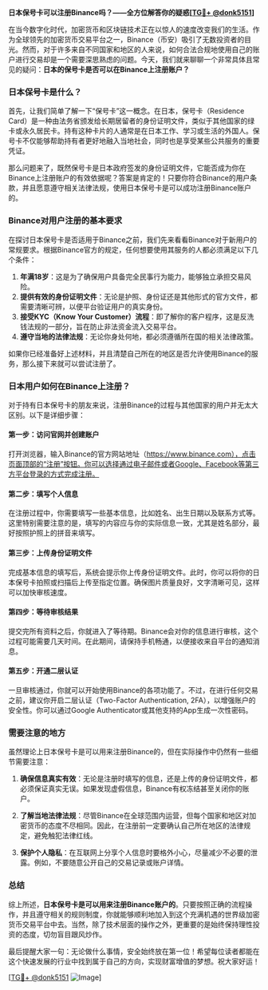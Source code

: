 **日本保号卡可以注册Binance吗？——全方位解答你的疑惑[[TG💪+ @donk5151](https://t.me/s/donk5151)]**

在当今数字化时代，加密货币和区块链技术正在以惊人的速度改变我们的生活。作为全球领先的加密货币交易平台之一，Binance（币安）吸引了无数投资者的目光。然而，对于许多来自不同国家和地区的人来说，如何合法合规地使用自己的账户进行交易却是一个需要深思熟虑的问题。今天，我们就来聊聊一个非常具体且常见的疑问：**日本的保号卡是否可以在Binance上注册账户？**

### 日本保号卡是什么？

首先，让我们简单了解一下“保号卡”这一概念。在日本，保号卡（Residence Card）是一种由法务省颁发给长期居留者的身份证明文件，类似于其他国家的绿卡或永久居民卡。持有这种卡片的人通常是在日本工作、学习或生活的外国人。保号卡不仅能够帮助持有者更好地融入当地社会，同时也是享受某些公共服务的重要凭证。

那么问题来了，既然保号卡是日本政府签发的身份证明文件，它能否成为你在Binance上注册账户的有效依据呢？答案是肯定的！只要你符合Binance的用户条款，并且愿意遵守相关法律法规，使用日本保号卡是可以成功注册Binance账户的。

### Binance对用户注册的基本要求

在探讨日本保号卡是否适用于Binance之前，我们先来看看Binance对于新用户的常规要求。根据Binance官方的规定，任何想要使用其服务的人都必须满足以下几个条件：

1. **年满18岁**：这是为了确保用户具备完全民事行为能力，能够独立承担交易风险。
2. **提供有效的身份证明文件**：无论是护照、身份证还是其他形式的官方文件，都需要清晰可辨，以便平台验证用户的真实身份。
3. **接受KYC（Know Your Customer）流程**：即了解你的客户程序，这是反洗钱法规的一部分，旨在防止非法资金流入交易平台。
4. **遵守当地的法律法规**：无论你身处何地，都必须遵循所在国的相关法律政策。

如果你已经准备好上述材料，并且清楚自己所在的地区是否允许使用Binance的服务，那么接下来就可以尝试注册了。

### 日本用户如何在Binance上注册？

对于持有日本保号卡的朋友来说，注册Binance的过程与其他国家的用户并无太大区别。以下是详细步骤：

#### 第一步：访问官网并创建账户
打开浏览器，输入Binance的官方网站地址（https://www.binance.com），点击页面顶部的“注册”按钮。你可以选择通过电子邮件或者Google、Facebook等第三方平台登录的方式完成注册。

#### 第二步：填写个人信息
在注册过程中，你需要填写一些基本信息，比如姓名、出生日期以及联系方式等。这里特别需要注意的是，填写的内容应与你的实际信息一致，尤其是姓名部分，最好按照护照上的拼音来填写。

#### 第三步：上传身份证明文件
完成基本信息的填写后，系统会提示你上传身份证明文件。此时，你可以将你的日本保号卡拍照或扫描后上传至指定位置。确保图片质量良好，文字清晰可见，这样可以加快审核速度。

#### 第四步：等待审核结果
提交完所有资料之后，你就进入了等待期。Binance会对你的信息进行审核，这个过程可能需要几天时间。在此期间，请保持手机畅通，以便接收来自平台的通知消息。

#### 第五步：开通二层认证
一旦审核通过，你就可以开始使用Binance的各项功能了。不过，在进行任何交易之前，建议你开启二层认证（Two-Factor Authentication, 2FA），以增强账户的安全性。你可以通过Google Authenticator或其他支持的App生成一次性密码。

### 需要注意的地方

虽然理论上日本保号卡是可以用来注册Binance的，但在实际操作中仍然有一些细节需要注意：

1. **确保信息真实有效**：无论是注册时填写的信息，还是上传的身份证明文件，都必须保证真实无误。如果发现虚假信息，Binance有权冻结甚至关闭你的账户。
   
2. **了解当地法律法规**：尽管Binance在全球范围内运营，但每个国家和地区对加密货币的态度不尽相同。因此，在注册前一定要确认自己所在地区的法律规定，避免触犯法律红线。

3. **保护个人隐私**：在互联网上分享个人信息时要格外小心，尽量减少不必要的泄露。例如，不要随意公开自己的交易记录或账户详情。

### 总结

综上所述，**日本保号卡是可以用来注册Binance账户的**。只要按照正确的流程操作，并且遵守相关的规则制度，你就能够顺利地加入到这个充满机遇的世界级加密货币交易平台中去。当然，除了技术层面的操作之外，更重要的是始终保持理性投资的态度，切勿盲目跟风炒作。

最后提醒大家一句：无论做什么事情，安全始终放在第一位！希望每位读者都能在这个快速发展的行业中找到属于自己的方向，实现财富增值的梦想。祝大家好运！

[[TG💪+ @donk5151](https://t.me/s/donk5151) ![Image](https://i.postimg.cc/rwNCRYN7/Snipaste-2025-04-30-17-27-05.png)]